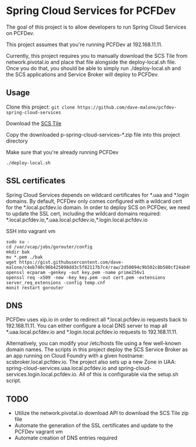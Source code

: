 # Spring Cloud Services for PCFDev

The goal of this project is to allow developers to run Spring Cloud Services on PCFDev.

This project assumes that you're running PCFDev at 192.168.11.11.

Currently, this project requires you to manually download the SCS Tile from network.pivotal.io and place that file alongside the deploy-local.sh file. Once you do that, you should be able to simply run ./deploy-local.sh and the SCS applications and Service Broker will deploy to PCFDev.

## Usage

Clone this project: `git clone https://github.com/dave-malone/pcfdev-spring-cloud-services`

Download the [SCS Tile](https://network.pivotal.io/products/p-spring-cloud-services)

Copy the downloaded p-spring-cloud-services-&#42;.zip file into this project directory

Make sure that you're already running PCFDev

`./deploy-local.sh`

## SSL certificates

Spring Cloud Services depends on wildcard certificates for &#42;.uaa and &#42;.login domains. By default, PCFDev only comes configured with a wildcard cert for the &#42;.local.pcfdev.io domain. In order to deploy SCS on PCFDev, we need to update the SSL cert, including the wildcard domains required:
&#42;.local.pcfdev.io,&#42;.uaa.local.pcfdev.io,&#42;.login.local.pcfdev.io

SSH into vagrant vm
  ```
  sudo su -
  cd /var/vcap/jobs/gorouter/config
  mkdir bak
  mv *.pem ./bak
  wget https://gist.githubusercontent.com/dave-malone/c4eb740c96b425098dd3c5f82117b7c4/raw/2d50094c9b502c8b580cf24ab49d9a4ef0e44312/temp.cnf
  openssl ecparam -genkey -out key.pem -name prime256v1
  openssl req -x509 -new -key key.pem -out cert.pem -extensions server_req_extensions -config temp.cnf
  monit restart gorouter
  ```

## DNS

PCFDev uses xip.io in order to redirect all &#42;.local.pcfdev.io requests back to 192.168.11.11. You can either configure a local DNS server to map all &#42;.uaa.local.pcfdev.io and &#42;.login.local.pcfdev.io requests to 192.168.11.11.

Alternatively, you can modify your /etc/hosts file using a few well-known domain names. The scripts in this project deploy the SCS Service Broker as an app running on Cloud Foundry with a given hostname: scsbroker.local.pcfdev.io. The project also sets up a new Zone in UAA: spring-cloud-services.uaa.local.pcfdev.io and spring-cloud-services.login.local.pcfdev.io. All of this is configurable via the setup.sh script.


## TODO

* Utilize the network.pivotal.io download API to download the SCS Tile zip file
* Automate the generation of the SSL certificates and update to the PCFDev vagrant vm
* Automate creation of DNS entries required
